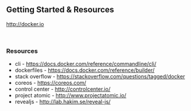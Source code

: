 ##  Getting Started & Resources

http://docker.io

<br/>

### Resources

* cli - https://docs.docker.com/reference/commandline/cli/
* dockerfiles - https://docs.docker.com/reference/builder/
* stack overflow - https://stackoverflow.com/questions/tagged/docker
* coreos - https://coreos.com/
* control center - http://controlcenter.io/
* project atomic - http://www.projectatomic.io/
* revealjs - http://lab.hakim.se/reveal-js/

